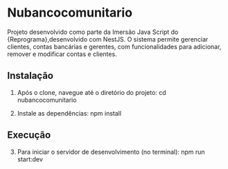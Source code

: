 # Nubancocomunitario
Projeto desenvolvido como parte da Imersão Java Script do {Reprograma},desenvolvido com NestJS.
 O sistema permite gerenciar clientes, contas bancárias e gerentes, com funcionalidades para adicionar, remover e modificar contas e clientes.

## Instalação

1. Após o clone, navegue até o diretório do projeto:
cd nubancocomunitario

2. Instale as dependências:
npm install

## Execução

3. Para iniciar o servidor de desenvolvimento (no terminal):
npm run start:dev
